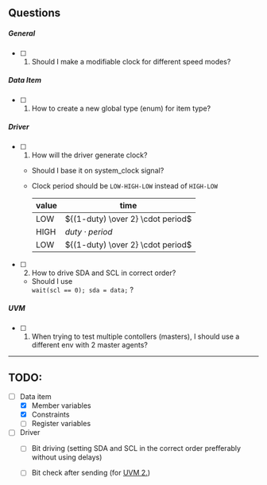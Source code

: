 ## Questions

##### General

- [ ] 1. Should I make a modifiable clock for different speed modes?

##### Data Item

- [ ] 1. How to create a new global type (enum) for item type?

##### Driver

- [ ] 1. How will the driver generate clock?
    - Should I base it on system_clock signal?
    - Clock period should be ``LOW-HIGH-LOW`` instead of ``HIGH-LOW``

        | value | time |
        |---|---|
        | LOW | ${(1-duty) \over 2} \cdot period$ |
        | HIGH | $duty \cdot period$ |
        | LOW | ${(1-duty) \over 2} \cdot period$ |

- [ ] 2. How to drive SDA and SCL in correct order?
    - Should I use<br> ``wait(scl == 0); sda = data;`` ?

##### UVM
- [ ] 1. When trying to test multiple contollers (masters), I should use a different env with 2 master agents?

---

## TODO:

- [ ] Data item
    - [x] Member variables
    - [x] Constraints
    - [ ] Register variables
- [ ] Driver
    - [ ] Bit driving (setting SDA and SCL in the correct order prefferably without using delays)
    - [ ] Bit check after sending (for  [UVM 2.](#uvm))

